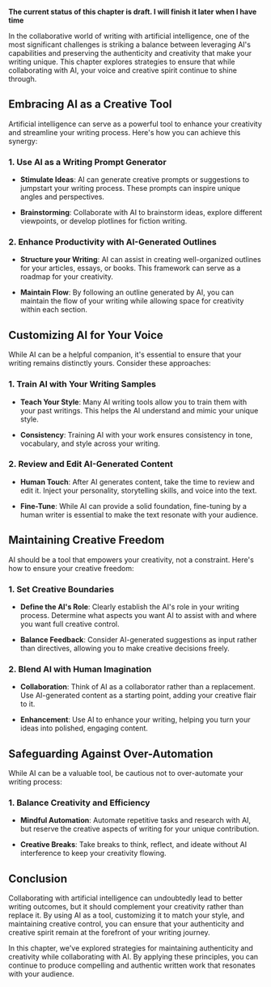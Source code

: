 **The current status of this chapter is draft. I will finish it later when I have time**

In the collaborative world of writing with artificial intelligence, one of the most significant challenges is striking a balance between leveraging AI's capabilities and preserving the authenticity and creativity that make your writing unique. This chapter explores strategies to ensure that while collaborating with AI, your voice and creative spirit continue to shine through.

Embracing AI as a Creative Tool
-------------------------------

Artificial intelligence can serve as a powerful tool to enhance your creativity and streamline your writing process. Here's how you can achieve this synergy:

### 1. **Use AI as a Writing Prompt Generator**

* **Stimulate Ideas**: AI can generate creative prompts or suggestions to jumpstart your writing process. These prompts can inspire unique angles and perspectives.

* **Brainstorming**: Collaborate with AI to brainstorm ideas, explore different viewpoints, or develop plotlines for fiction writing.

### 2. **Enhance Productivity with AI-Generated Outlines**

* **Structure your Writing**: AI can assist in creating well-organized outlines for your articles, essays, or books. This framework can serve as a roadmap for your creativity.

* **Maintain Flow**: By following an outline generated by AI, you can maintain the flow of your writing while allowing space for creativity within each section.

Customizing AI for Your Voice
-----------------------------

While AI can be a helpful companion, it's essential to ensure that your writing remains distinctly yours. Consider these approaches:

### 1. **Train AI with Your Writing Samples**

* **Teach Your Style**: Many AI writing tools allow you to train them with your past writings. This helps the AI understand and mimic your unique style.

* **Consistency**: Training AI with your work ensures consistency in tone, vocabulary, and style across your writing.

### 2. **Review and Edit AI-Generated Content**

* **Human Touch**: After AI generates content, take the time to review and edit it. Inject your personality, storytelling skills, and voice into the text.

* **Fine-Tune**: While AI can provide a solid foundation, fine-tuning by a human writer is essential to make the text resonate with your audience.

Maintaining Creative Freedom
----------------------------

AI should be a tool that empowers your creativity, not a constraint. Here's how to ensure your creative freedom:

### 1. **Set Creative Boundaries**

* **Define the AI's Role**: Clearly establish the AI's role in your writing process. Determine what aspects you want AI to assist with and where you want full creative control.

* **Balance Feedback**: Consider AI-generated suggestions as input rather than directives, allowing you to make creative decisions freely.

### 2. **Blend AI with Human Imagination**

* **Collaboration**: Think of AI as a collaborator rather than a replacement. Use AI-generated content as a starting point, adding your creative flair to it.

* **Enhancement**: Use AI to enhance your writing, helping you turn your ideas into polished, engaging content.

Safeguarding Against Over-Automation
------------------------------------

While AI can be a valuable tool, be cautious not to over-automate your writing process:

### 1. **Balance Creativity and Efficiency**

* **Mindful Automation**: Automate repetitive tasks and research with AI, but reserve the creative aspects of writing for your unique contribution.

* **Creative Breaks**: Take breaks to think, reflect, and ideate without AI interference to keep your creativity flowing.

Conclusion
----------

Collaborating with artificial intelligence can undoubtedly lead to better writing outcomes, but it should complement your creativity rather than replace it. By using AI as a tool, customizing it to match your style, and maintaining creative control, you can ensure that your authenticity and creative spirit remain at the forefront of your writing journey.

In this chapter, we've explored strategies for maintaining authenticity and creativity while collaborating with AI. By applying these principles, you can continue to produce compelling and authentic written work that resonates with your audience.
